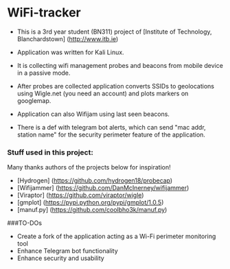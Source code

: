 # WiFi-tracker

* This is a 3rd year student (BN311) project of [Institute of Technology, Blanchardstown] (http://www.itb.ie)

* Application was written for Kali Linux.
* It is collecting wifi management probes and beacons from mobile device in a passive mode.
* After probes are collected application converts SSIDs to geolocations using Wigle.net (you need an account) and plots markers on googlemap.
* Application can also Wifijam using last seen beacons.
* There is a def with telegram bot alerts, which can send "mac addr, station name" for the security perimeter feature of the application.

### Stuff used in this project:

Many thanks authors of the projects below for inspiration!

* [Hydrogen] (https://github.com/hydrogen18/probecap)
* [Wifijammer] (https://github.com/DanMcInerney/wifijammer) 
* [Viraptor] (https://github.com/viraptor/wigle)
* [gmplot] (https://pypi.python.org/pypi/gmplot/1.0.5) 
* [manuf.py] (https://github.com/coolbho3k/manuf.py)

###TO-DOs
* Create a fork of the application acting as a Wi-Fi perimeter monitoring tool
* Enhance Telegram bot functionality
* Enhance security and usability
